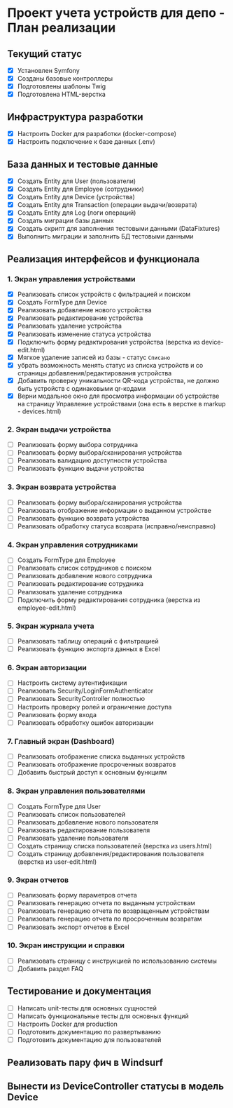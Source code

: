 # Проект учета устройств для депо - План реализации

## Текущий статус
- [x] Установлен Symfony
- [x] Созданы базовые контроллеры
- [x] Подготовлены шаблоны Twig
- [x] Подготовлена HTML-верстка

## Инфраструктура разработки
- [x] Настроить Docker для разработки (docker-compose)
- [x] Настроить подключение к базе данных (.env)

## База данных и тестовые данные
- [x] Создать Entity для User (пользователи)
- [x] Создать Entity для Employee (сотрудники)
- [x] Создать Entity для Device (устройства)
- [x] Создать Entity для Transaction (операции выдачи/возврата)
- [x] Создать Entity для Log (логи операций)
- [x] Создать миграции базы данных
- [x] Создать скрипт для заполнения тестовыми данными (DataFixtures)
- [x] Выполнить миграции и заполнить БД тестовыми данными

## Реализация интерфейсов и функционала

### 1. Экран управления устройствами
- [x] Реализовать список устройств с фильтрацией и поиском
- [x] Создать FormType для Device
- [x] Реализовать добавление нового устройства
- [x] Реализовать редактирование устройства
- [x] Реализовать удаление устройства
- [x] Реализовать изменение статуса устройства
- [x] Подключить форму редактирования устройства (верстка из device-edit.html)
- [x] Мягкое удаление записей из базы - статус `Списано`
- [x] убрать возможность менять статус из списка устройств и со страницы добавления/редактирования устройства
- [x] Добавить проверку уникальности QR-кода устройства, не должно быть устройств с одинаковыми qr-кодами
- [x] Верни модальное окно для просмотра информации об устройстве на страницу Управление устройствами (она есть в верстке в markup - devices.html)

### 2. Экран выдачи устройства
- [ ] Реализовать форму выбора сотрудника
- [ ] Реализовать форму выбора/сканирования устройства
- [ ] Реализовать валидацию доступности устройства
- [ ] Реализовать функцию выдачи устройства

### 3. Экран возврата устройства
- [ ] Реализовать форму выбора/сканирования устройства
- [ ] Реализовать отображение информации о выданном устройстве
- [ ] Реализовать функцию возврата устройства
- [ ] Реализовать обработку статуса возврата (исправно/неисправно)

### 4. Экран управления сотрудниками
- [ ] Создать FormType для Employee
- [ ] Реализовать список сотрудников с поиском
- [ ] Реализовать добавление нового сотрудника
- [ ] Реализовать редактирование сотрудника
- [ ] Реализовать удаление сотрудника
- [ ] Подключить форму редактирования сотрудника (верстка из employee-edit.html)

### 5. Экран журнала учета
- [ ] Реализовать таблицу операций с фильтрацией
- [ ] Реализовать функцию экспорта данных в Excel

### 6. Экран авторизации
- [ ] Настроить систему аутентификации
- [ ] Реализовать Security/LoginFormAuthenticator
- [ ] Реализовать SecurityController полностью
- [ ] Настроить проверку ролей и ограничение доступа
- [ ] Реализовать форму входа
- [ ] Реализовать обработку ошибок авторизации

### 7. Главный экран (Dashboard)
- [ ] Реализовать отображение списка выданных устройств
- [ ] Реализовать отображение просроченных возвратов
- [ ] Добавить быстрый доступ к основным функциям

### 8. Экран управления пользователями
- [ ] Создать FormType для User
- [ ] Реализовать список пользователей
- [ ] Реализовать добавление нового пользователя
- [ ] Реализовать редактирование пользователя
- [ ] Реализовать удаление пользователя
- [ ] Создать страницу списка пользователей (верстка из users.html)
- [ ] Создать страницу добавления/редактирования пользователя (верстка из user-edit.html)

### 9. Экран отчетов
- [ ] Реализовать форму параметров отчета
- [ ] Реализовать генерацию отчета по выданным устройствам
- [ ] Реализовать генерацию отчета по возвращенным устройствам
- [ ] Реализовать генерацию отчета по просроченным возвратам
- [ ] Реализовать экспорт отчетов в Excel

### 10. Экран инструкции и справки
- [ ] Реализовать страницу с инструкцией по использованию системы
- [ ] Добавить раздел FAQ

## Тестирование и документация
- [ ] Написать unit-тесты для основных сущностей
- [ ] Написать функциональные тесты для основных функций
- [ ] Настроить Docker для production
- [ ] Подготовить документацию по развертыванию
- [ ] Подготовить документацию для пользователей 

## Реализовать пару фич в Windsurf

## Вынести из DeviceController статусы в модель Device

